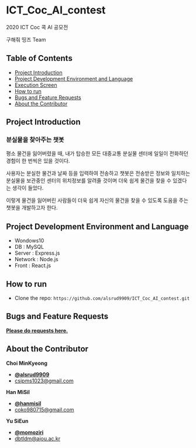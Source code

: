 # ICT_Coc_AI_contest

2020 ICT Coc 콕 AI 공모전

구해줘 띵즈 Team


## Table of Contents

- [Project Introduction](#Project-Introduction)
- [Project Development Environment and Language](#Project-Development-Environment-and-Language)
- [Execution Screen](#Execution-Screen)
- [How to run](#How-to-run)
- [Bugs and Feature Requests](#Bugs-and-Feature-Requests)
- [About the Contributor](#About-the-Contributor)


## Project Introduction

### 분실물을 찾아주는 챗봇

 평소 물건을 잃어버렸을 때, 내가 탑승한 모든 대중교통 분실물 센터에 일일이 전화하던 경험이 한 번씩은 있을 것이다.
 
 사용자는 분실한 물건과 날짜 등을 입력하여 전송하고 챗봇은 전송받은 정보와 일치하는 분실물을 보관중인 센터의 위치정보를 알려줄 것이며 더욱 쉽게 물건을 찾을 수 있겠다는 생각이 들었다.
 
 이렇게 물건을 잃어버린 사람들이 더욱 쉽게 자신의 물건을 찾을 수 있도록 도움을 주는 챗봇을 개발하고자 한다.


## Project Development Environment and Language
- Wondows10
- DB : MySQL
- Server : Express.js
- Network : Node.js
- Front : React.js


## How to run

- Clone the repo: `https://github.com/alsrud9909/ICT_Coc_AI_contest.git`


## Bugs and Feature Requests

[**Please do requests here.**](https://github.com/alsrud9909/ICT_Coc_AI_contest/issues)


## About the Contributor

**Choi MinKyeong**
- [**@alsrud9909**](https://github.com/alsrud9909)   
- <csipms1023@gmail.com>  

**Han MiSil**
- [**@hanmisil**](https://github.com/hanmisil)
- <coko980715@gmail.com>

**Yu SiEun**
- [**@momoziri**](https://github.com/momoziri)
- <dbtldm@ajou.ac.kr>
